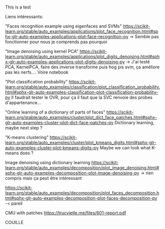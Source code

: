 This is a test

Liens intéressants:

"Faces recognition example using eigenfaces and SVMs"
https://scikit-learn.org/stable/auto_examples/applications/plot_face_recognition.html#sphx-glr-auto-examples-applications-plot-face-recognition-py
-> Semble pas fonctionner pour nous je comprends pas pourquoi 

"Image denoising using kernel PCA"
https://scikit-learn.org/stable/auto_examples/applications/plot_digits_denoising.html#sphx-glr-auto-examples-applications-plot-digits-denoising-py
-> J'ai testé PCA, KernelPCA, faire des inverse transforme puis hog pis svm, ça améliore pas les nerfs.... Voire notebook

"Plot classification probability"
https://scikit-learn.org/stable/auto_examples/classification/plot_classification_probability.html#sphx-glr-auto-examples-classification-plot-classification-probability-py
Il faudrait tester le OVR, pour ça il faut que la SVC renvoie des probes d'appartenance...

"Online learning of a dictionary of parts of faces"
https://scikit-learn.org/stable/auto_examples/cluster/plot_dict_face_patches.html#sphx-glr-auto-examples-cluster-plot-dict-face-patches-py
Dictionary learning, maybe next step ?

"K-means clustering"
https://scikit-learn.org/stable/auto_examples/cluster/plot_kmeans_digits.html#sphx-glr-auto-examples-cluster-plot-kmeans-digits-py
Maybe we can look what K-means does ?

Image denoising using dictionary learning
https://scikit-learn.org/stable/auto_examples/decomposition/plot_image_denoising.html#sphx-glr-auto-examples-decomposition-plot-image-denoising-py
-> rien compris mais ça peut être intéressant

https://scikit-learn.org/stable/auto_examples/decomposition/plot_faces_decomposition.html#sphx-glr-auto-examples-decomposition-plot-faces-decomposition-py
-< pareil

CMU with patches https://trucvietle.me/files/601-report.pdf



COUILLE